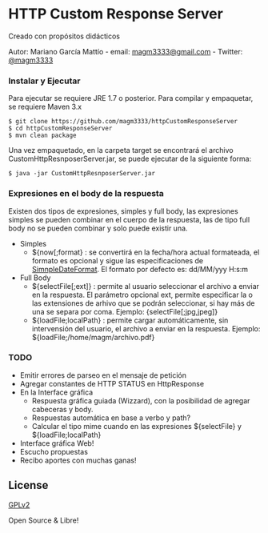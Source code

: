 # HTTP Custom Response Server
Creado con propósitos didácticos 

Autor: Mariano García Mattío - email: [magm3333@gmail.com](mailto:magm3333@gmail.com) - Twitter: [@magm3333](https://twitter.com/magm3333)

### Instalar y Ejecutar

Para ejecutar se requiere JRE 1.7 o posterior.
Para compilar y empaquetar, se requiere Maven 3.x
 
```
$ git clone https://github.com/magm3333/httpCustomResponseServer
$ cd httpCustomResponseServer
$ mvn clean package
```
Una vez empaquetado, en la carpeta target se encontrará el archivo CustomHttpResnposerServer.jar, se puede ejecutar de la siguiente forma:

```
$ java -jar CustomHttpResnposerServer.jar
```

### Expresiones en el body de la respuesta
Existen dos tipos de expresiones, simples y full body, las expresiones simples se pueden combinar en el cuerpo de la respuesta, las de tipo full body no se pueden combinar y solo puede existir una.
* Simples
  * ${now[;format} : se convertirá en la fecha/hora actual formateada, el formato es opcional y sigue las especificaciones de [SimnpleDateFormat](https://docs.oracle.com/javase/7/docs/api/java/text/SimpleDateFormat.html). El formato por defecto es: dd/MM/yyy H:s:m
* Full Body
  * ${selectFile[;ext]} : permite al usuario seleccionar el archivo a enviar en la respuesta. El parámetro opcional ext, permite especificar la o las extensiones de arhivo que se podrán seleccionar, si hay más de una se separa por coma. Ejemplo: {selectFile[;jpg,jpeg]}
  * ${loadFile;localPath} : permite cargar automáticamente, sin intervensión del usuario, el archivo a enviar en la respuesta. Ejemplo: ${loadFile;/home/magm/archivo.pdf}


### TODO
* Emitir errores de parseo en el mensaje de petición
* Agregar constantes de HTTP STATUS en HttpResponse
* En la Interface gráfica
  * Respuesta gráfica guiada (Wizzard), con la posibilidad de agregar cabeceras y body. 
  * Respuestas automática en base a verbo y path?
  * Calcular el tipo mime cuando en las expresiones ${selectFile} y ${loadFile;localPath}
* Interface gráfica Web!
* Escucho propuestas
* Recibo aportes con muchas ganas!  

License
----
[GPLv2](https://www.gnu.org/licenses/license-list.es.html#GPLv2)

Open Source & Libre!
